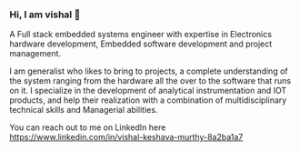 ### Hi, I am vishal 👋
A Full stack embedded systems engineer with expertise in Electronics hardware development, Embedded software development and project management. 

I am generalist who likes to bring to projects, a complete understanding of the system ranging from the hardware all the over to the software that runs on it. I specialize in the development of analytical instrumentation and IOT products, and help their realization with a combination of multidisciplinary technical skills and Managerial abilities.

You can reach out to me on LinkedIn here 
https://www.linkedin.com/in/vishal-keshava-murthy-8a2ba1a7


